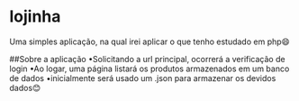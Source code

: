 # lojinha
Uma simples aplicação, na qual irei aplicar o que tenho estudado em php😄

##Sobre a aplicação
•Solicitando a url principal, ocorrerá a verificação de login
•Ao logar, uma página listará os produtos armazenados em um banco de dados 
•inicialmente será usado um .json para armazenar os devidos dados😊

